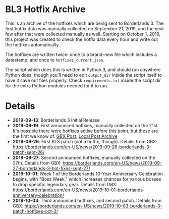 BL3 Hotfix Archive
==================

This is an archive of the hotfixes which are being sent to Borderlands 3.
The first hotfix data was manually collected on September 21, 2019, and
the next few after that were collected manually as well.  Starting on
October 1, 2019, this project was created to check the hotfix data every
hour and write out the hotfixes automatically.

The hotfixes are written twice: once to a brand-new file which includes
a datestamp, and once to `hotfixes_current.json`.

The script which does this is written in Python 3, and should run anywhere
Python does, though you'll need to edit `output_dir` inside the script
itself to have it save out files properly.  Check `requirements.txt` inside
the script dir for the extra Python modules needed for it to run.

Details
=======

* **2019-09-13**: Borderlands 3 Initial Release
* **2019-09-19**: First announced hotfixes, manually collected on the
  21st.  It's possible there were hotfixes active before this point, but
  these are the first we know of.
  [GBX Post](https://borderlands.com/en-US/news/2019-09-19-borderlands-3-hot-fixes-sept-19/),
  [Local Post Archive](gbx_info_archive/2019-09-19-hotfixes.md)
* **2019-09-26**: First BL3 patch (not a hotfix, though).  Details from GBX:
  https://borderlands.com/en-US/news/2019-09-26-borderlands-3-patch-sept-26/
* **2019-09-27**: Second announced hotfixes, manually collected on the 27th.
  Details from GBX: https://borderlands.com/en-US/news/2019-09-27-borderlands-3-hot-fixes-sept-27/
* **2019-10-01**: Week 1 of the Borderlands 10-Year Anniversary Celebration
  begins, with "Boss Week," which increases chances for various bosses to
  drop specific legendary gear.  Details from GBX:
  https://borderlands.com/en-US/news/2019-10-01-borderlands-anniversary-celebration/
* **2019-10-03**: Third announced hotfixes, and second patch.  Details from GBX:
  https://borderlands.com/en-US/news/2019-10-03-borderlands-3-patch-hotfixes-oct-3/

